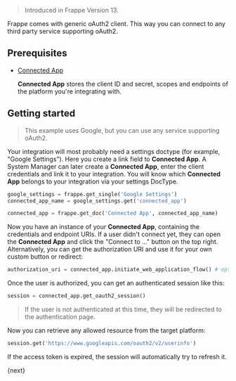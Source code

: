 > Introduced in Frappe Version 13.

Frappe comes with generic oAuth2 client. This way you can connect to any third party service supporting oAuth2.

## Prerequisites

- [Connected App](/docs/user/en/guides/app-development/connected-app.md)

    **Connected App** stores the client ID and secret, scopes and endpoints of the platform you're integrating with.

## Getting started

> This example uses Google, but you can use any service supporting oAuth2.

Your integration will most probably need a settings doctype (for example, "Google Settings"). Here you create a link field to **Connected App**. A System Manager can later create a **Connected App**, enter the client credentials and link it to your integration. You will know which **Connected App** belongs to your integration via your settings DocType.

```py
google_settings = frappe.get_single('Google Settings')
connected_app_name = google_settings.get('connected_app')

connected_app = frappe.get_doc('Connected App', connected_app_name)
```

Now you have an instance of your **Connected App**, containing the credentials and endpoint URIs. If a user didn't connect yet, they can open the **Connected App** and click the "Connect to ..." button on the top right. Alternatively, you can get the authorization URI and use it for your own custom button or redirect:

```py
authorization_uri = connected_app.initiate_web_application_flow() # optional
```

Once the user is authorized, you can get an authenticated session like this:

```py
session = connected_app.get_oauth2_session()
```

> If the user is not authenticated at this time, they will be redirected to the authentication page.

Now you can retrieve any allowed resource from the target platform:

```py
session.get('https://www.googleapis.com/oauth2/v2/userinfo')
```

If the access token is expired, the session will automatically try to refresh it.

{next}
